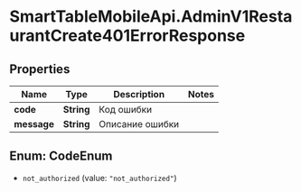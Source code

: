 # SmartTableMobileApi.AdminV1RestaurantCreate401ErrorResponse

## Properties

Name | Type | Description | Notes
------------ | ------------- | ------------- | -------------
**code** | **String** | Код ошибки | 
**message** | **String** | Описание ошибки | 



## Enum: CodeEnum


* `not_authorized` (value: `"not_authorized"`)




